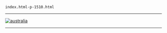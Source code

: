 
    index.html-p-1510.html
----------------------------------------------------------

[ ![australia](/wp-content/uploads/2011/10/australia.jpg)](/wp-content/uploads/2011/10/australia.jpg)




----------------------------------------------------------
